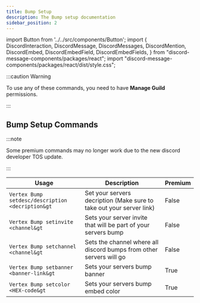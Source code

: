 ```yaml
---
title: Bump Setup
description: The Bump setup documentation
sidebar_position: 2
---
```


import Button from '../../src/components/Button';
import {
  DiscordInteraction,
  DiscordMessage,
  DiscordMessages,
  DiscordMention,
  DiscordEmbed,
  DiscordEmbedField,
  DiscordEmbedFields,
} from "discord-message-components/packages/react";
import "discord-message-components/packages/react/dist/style.css";

:::caution Warning

To use any of these commands, you need to have **Manage Guild** permissions.

:::

## Bump Setup Commands

:::note

Some premium commands may no longer work due to the new discord developer TOS update.

:::

| Usage | Description | Premium |
| ----------- | ----------- | ----------- |
| <code><DiscordMention>Vertex Bump</DiscordMention> setdesc/description &lt;decription&gt</code> | Set your servers decription (Make sure to take out your server link) | False |
| <code><DiscordMention>Vertex Bump</DiscordMention> setinvite &lt;channel&gt</code> | Sets your server invite that will be part of your servers bump | False |
| <code><DiscordMention>Vertex Bump</DiscordMention> setchannel &lt;channel&gt</code> | Sets the channel where all discord bumps from other servers will go | False |
| <code><DiscordMention>Vertex Bump</DiscordMention> setbanner &lt;banner-link&gt</code> | Sets your servers bump banner | <premium>True</premium> |
| <code><DiscordMention>Vertex Bump</DiscordMention> setcolor &lt;HEX-code&gt</code> | Sets your servers bump embed color | <premium>True</premium> |
